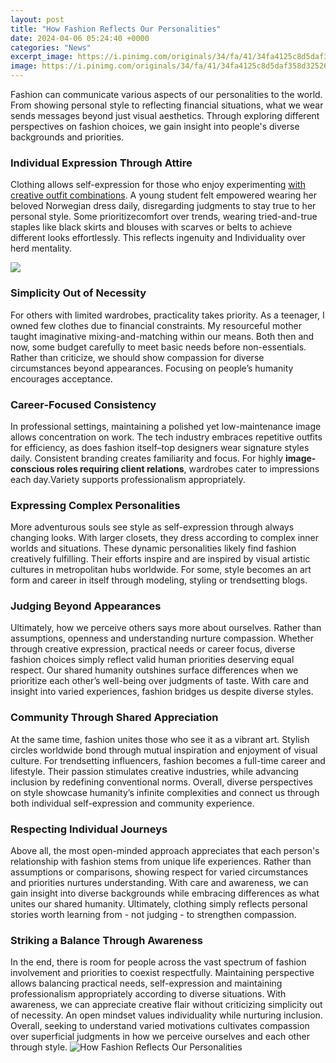 ```yaml
---
layout: post
title: "How Fashion Reflects Our Personalities"
date: 2024-04-06 05:24:40 +0000
categories: "News"
excerpt_image: https://i.pinimg.com/originals/34/fa/41/34fa4125c8d5daf358d32526dea0aeb8.jpg
image: https://i.pinimg.com/originals/34/fa/41/34fa4125c8d5daf358d32526dea0aeb8.jpg
---
```


Fashion can communicate various aspects of our personalities to the world. From showing personal style to reflecting financial situations, what we wear sends messages beyond just visual aesthetics. Through exploring different perspectives on fashion choices, we gain insight into people's diverse backgrounds and priorities.
### Individual Expression Through Attire
Clothing allows self-expression for those who enjoy experimenting [with creative outfit combinations](https://store.fi.io.vn/womens-cute-cat-gift-for-men-women-girls-boys-feline-kitten-lovers-v-neck-t-shirt/men&). A young student felt empowered wearing her beloved Norwegian dress daily, disregarding judgments to stay true to her personal style. Some prioritizecomfort over trends, wearing tried-and-true staples like black skirts and blouses with scarves or belts to achieve different looks effortlessly. This reflects ingenuity and Individuality over herd mentality. 

![](http://www.stushigalstyle.com/wp-content/uploads/2017/08/IMG_0956.jpg)
### Simplicity Out of Necessity 
For others with limited wardrobes, practicality takes priority. As a teenager, I owned few clothes due to financial constraints. My resourceful mother taught imaginative mixing-and-matching within our means. Both then and now, some budget carefully to meet basic needs before non-essentials. Rather than criticize, we should show compassion for diverse circumstances beyond appearances. Focusing on people’s humanity encourages acceptance.
### Career-Focused Consistency  
In professional settings, maintaining a polished yet low-maintenance image allows concentration on work. The tech industry embraces repetitive outfits for efficiency, as does fashion itself–top designers wear signature styles daily. Consistent branding creates familiarity and focus. For highly **image-conscious roles requiring client relations**, wardrobes cater to impressions each day.Variety supports professionalism appropriately.
### Expressing Complex Personalities  
More adventurous souls see style as self-expression through always changing looks. With larger closets, they dress according to complex inner worlds and situations. These dynamic personalities likely find fashion creatively fulfilling. Their efforts inspire and are inspired by visual artistic cultures in metropolitan hubs worldwide. For some, style becomes an art form and career in itself through modeling, styling or trendsetting blogs.
### Judging Beyond Appearances
Ultimately, how we perceive others says more about ourselves. Rather than assumptions, openness and understanding nurture compassion. Whether through creative expression, practical needs or career focus, diverse fashion choices simply reflect valid human priorities deserving equal respect. Our shared humanity outshines surface differences when we prioritize each other’s well-being over judgments of taste. With care and insight into varied experiences, fashion bridges us despite diverse styles.
### Community Through Shared Appreciation
At the same time, fashion unites those who see it as a vibrant art. Stylish circles worldwide bond through mutual inspiration and enjoyment of visual culture. For trendsetting influencers, fashion becomes a full-time career and lifestyle. Their passion stimulates creative industries, while advancing inclusion by redefining conventional norms. Overall, diverse perspectives on style showcase humanity’s infinite complexities and connect us through both individual self-expression and community experience.
### Respecting Individual Journeys
Above all, the most open-minded approach appreciates that each person's relationship with fashion stems from unique life experiences. Rather than assumptions or comparisons, showing respect for varied circumstances and priorities nurtures understanding. With care and awareness, we can gain insight into diverse backgrounds while embracing differences as what unites our shared humanity. Ultimately, clothing simply reflects personal stories worth learning from - not judging - to strengthen compassion.
### Striking a Balance Through Awareness 
In the end, there is room for people across the vast spectrum of fashion involvement and priorities to coexist respectfully. Maintaining perspective allows balancing practical needs, self-expression and maintaining professionalism appropriately according to diverse situations. With awareness, we can appreciate creative flair without criticizing simplicity out of necessity. An open mindset values individuality while nurturing inclusion. Overall, seeking to understand varied motivations cultivates compassion over superficial judgments in how we perceive ourselves and each other through style.
![How Fashion Reflects Our Personalities](https://i.pinimg.com/originals/34/fa/41/34fa4125c8d5daf358d32526dea0aeb8.jpg)